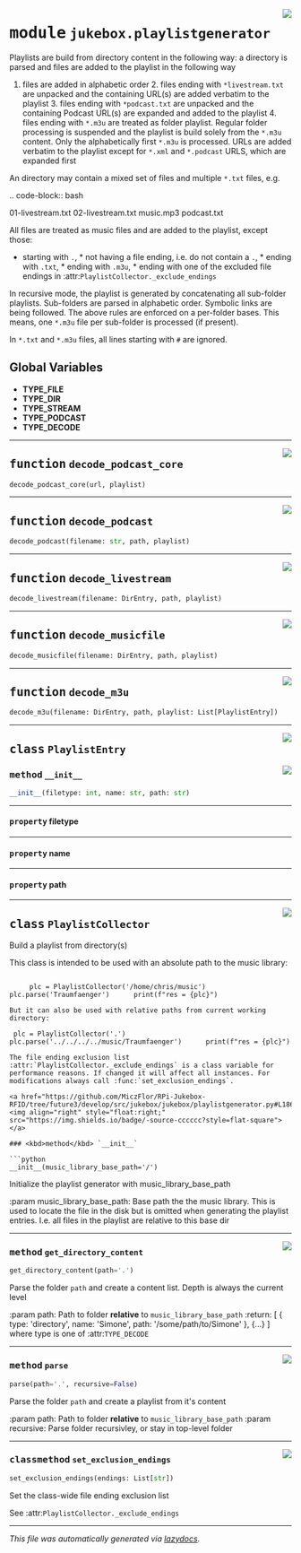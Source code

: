 <!-- markdownlint-disable -->

<a href="https://github.com/MiczFlor/RPi-Jukebox-RFID/tree/future3/develop/src/jukebox/jukebox/playlistgenerator.py#L0"><img align="right" style="float:right;" src="https://img.shields.io/badge/-source-cccccc?style=flat-square"></a>

# <kbd>module</kbd> `jukebox.playlistgenerator`
Playlists are build from directory content in the following way: a directory is parsed and files are added to the playlist in the following way 

1. files are added in alphabetic order 2. files ending with ``*livestream.txt`` are unpacked and the containing URL(s) are added verbatim to the playlist 3. files ending with ``*podcast.txt`` are unpacked and the containing Podcast URL(s) are expanded and added to the playlist 4. files ending with ``*.m3u`` are treated as folder playlist. Regular folder processing is suspended and the playlist  is build solely from the ``*.m3u`` content. Only the alphabetically first ``*.m3u`` is processed. URLs are added verbatim  to the playlist except for ``*.xml`` and ``*.podcast`` URLS, which are expanded first 

An directory may contain a mixed set of files and multiple ``*.txt`` files, e.g. 

.. code-block:: bash 

 01-livestream.txt  02-livestream.txt  music.mp3  podcast.txt 

All files are treated as music files and are added to the playlist, except those: 

* starting with ``.``, * not having a file ending, i.e. do not contain a ``.``, * ending with ``.txt``, * ending with ``.m3u``, * ending with one of the excluded file endings in :attr:`PlaylistCollector._exclude_endings` 

In recursive mode, the playlist is generated by concatenating all sub-folder playlists. Sub-folders are parsed in alphabetic order. Symbolic links are being followed. The above rules are enforced on a per-folder bases. This means, one ``*.m3u`` file per sub-folder is processed (if present). 

In ``*.txt`` and ``*.m3u`` files, all lines starting with ``#`` are ignored. 

**Global Variables**
---------------
- **TYPE_FILE**
- **TYPE_DIR**
- **TYPE_STREAM**
- **TYPE_PODCAST**
- **TYPE_DECODE**

---

<a href="https://github.com/MiczFlor/RPi-Jukebox-RFID/tree/future3/develop/src/jukebox/jukebox/playlistgenerator.py#L92"><img align="right" style="float:right;" src="https://img.shields.io/badge/-source-cccccc?style=flat-square"></a>

## <kbd>function</kbd> `decode_podcast_core`

```python
decode_podcast_core(url, playlist)
```






---

<a href="https://github.com/MiczFlor/RPi-Jukebox-RFID/tree/future3/develop/src/jukebox/jukebox/playlistgenerator.py#L111"><img align="right" style="float:right;" src="https://img.shields.io/badge/-source-cccccc?style=flat-square"></a>

## <kbd>function</kbd> `decode_podcast`

```python
decode_podcast(filename: str, path, playlist)
```






---

<a href="https://github.com/MiczFlor/RPi-Jukebox-RFID/tree/future3/develop/src/jukebox/jukebox/playlistgenerator.py#L120"><img align="right" style="float:right;" src="https://img.shields.io/badge/-source-cccccc?style=flat-square"></a>

## <kbd>function</kbd> `decode_livestream`

```python
decode_livestream(filename: DirEntry, path, playlist)
```






---

<a href="https://github.com/MiczFlor/RPi-Jukebox-RFID/tree/future3/develop/src/jukebox/jukebox/playlistgenerator.py#L129"><img align="right" style="float:right;" src="https://img.shields.io/badge/-source-cccccc?style=flat-square"></a>

## <kbd>function</kbd> `decode_musicfile`

```python
decode_musicfile(filename: DirEntry, path, playlist)
```






---

<a href="https://github.com/MiczFlor/RPi-Jukebox-RFID/tree/future3/develop/src/jukebox/jukebox/playlistgenerator.py#L133"><img align="right" style="float:right;" src="https://img.shields.io/badge/-source-cccccc?style=flat-square"></a>

## <kbd>function</kbd> `decode_m3u`

```python
decode_m3u(filename: DirEntry, path, playlist: List[PlaylistEntry])
```






---

<a href="https://github.com/MiczFlor/RPi-Jukebox-RFID/tree/future3/develop/src/jukebox/jukebox/playlistgenerator.py#L73"><img align="right" style="float:right;" src="https://img.shields.io/badge/-source-cccccc?style=flat-square"></a>

## <kbd>class</kbd> `PlaylistEntry`




<a href="https://github.com/MiczFlor/RPi-Jukebox-RFID/tree/future3/develop/src/jukebox/jukebox/playlistgenerator.py#L74"><img align="right" style="float:right;" src="https://img.shields.io/badge/-source-cccccc?style=flat-square"></a>

### <kbd>method</kbd> `__init__`

```python
__init__(filetype: int, name: str, path: str)
```






---

#### <kbd>property</kbd> filetype





---

#### <kbd>property</kbd> name





---

#### <kbd>property</kbd> path








---

<a href="https://github.com/MiczFlor/RPi-Jukebox-RFID/tree/future3/develop/src/jukebox/jukebox/playlistgenerator.py#L151"><img align="right" style="float:right;" src="https://img.shields.io/badge/-source-cccccc?style=flat-square"></a>

## <kbd>class</kbd> `PlaylistCollector`
Build a playlist from directory(s) 

This class is intended to be used with an absolute path to the music library:
``` 

     plc = PlaylistCollector('/home/chris/music')      plc.parse('Traumfaenger')      print(f"res = {plc}") 

But it can also be used with relative paths from current working directory:
``` 

     plc = PlaylistCollector('.')      plc.parse('../../../../music/Traumfaenger')      print(f"res = {plc}") 

```
The file ending exclusion list :attr:`PlaylistCollector._exclude_endings` is a class variable for performance reasons. If changed it will affect all instances. For modifications always call :func:`set_exclusion_endings`. 

<a href="https://github.com/MiczFlor/RPi-Jukebox-RFID/tree/future3/develop/src/jukebox/jukebox/playlistgenerator.py#L186"><img align="right" style="float:right;" src="https://img.shields.io/badge/-source-cccccc?style=flat-square"></a>

### <kbd>method</kbd> `__init__`

```python
__init__(music_library_base_path='/')
```

Initialize the playlist generator with music_library_base_path 

:param music_library_base_path: Base path the the music library. This is used to locate the file in the disk but is omitted when generating the playlist entries. I.e. all files in the playlist are relative to this base dir 




---

<a href="https://github.com/MiczFlor/RPi-Jukebox-RFID/tree/future3/develop/src/jukebox/jukebox/playlistgenerator.py#L263"><img align="right" style="float:right;" src="https://img.shields.io/badge/-source-cccccc?style=flat-square"></a>

### <kbd>method</kbd> `get_directory_content`

```python
get_directory_content(path='.')
```

Parse the folder ``path`` and create a content list. Depth is always the current level 

:param path: Path to folder **relative** to ``music_library_base_path`` :return: [ { type: 'directory', name: 'Simone', path: '/some/path/to/Simone' }, {...} ]  where type is one of :attr:`TYPE_DECODE` 

---

<a href="https://github.com/MiczFlor/RPi-Jukebox-RFID/tree/future3/develop/src/jukebox/jukebox/playlistgenerator.py#L298"><img align="right" style="float:right;" src="https://img.shields.io/badge/-source-cccccc?style=flat-square"></a>

### <kbd>method</kbd> `parse`

```python
parse(path='.', recursive=False)
```

Parse the folder ``path`` and create a playlist from it's content 

:param path: Path to folder **relative** to ``music_library_base_path`` :param recursive: Parse folder recursivley, or stay in top-level folder 

---

<a href="https://github.com/MiczFlor/RPi-Jukebox-RFID/tree/future3/develop/src/jukebox/jukebox/playlistgenerator.py#L217"><img align="right" style="float:right;" src="https://img.shields.io/badge/-source-cccccc?style=flat-square"></a>

### <kbd>classmethod</kbd> `set_exclusion_endings`

```python
set_exclusion_endings(endings: List[str])
```

Set the class-wide file ending exclusion list 

See :attr:`PlaylistCollector._exclude_endings` 




---

_This file was automatically generated via [lazydocs](https://github.com/ml-tooling/lazydocs)._
